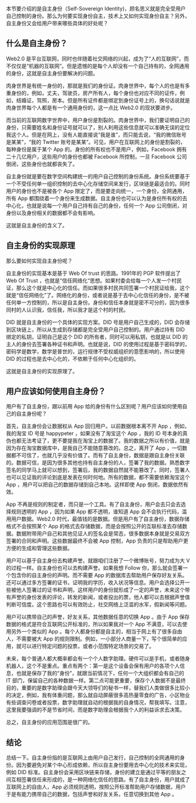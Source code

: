本节要介绍的是自主身份（Self-Sovereign Identity)，顾名思义就是完全受用户自己控制的身份。那么为何要实现身份自主，技术上又如何实现身份自主？另外，自主身份又会给用户带来哪些具体的好处呢？

## 什么是自主身份？

Web2.0 是平台互联网，同时也伴随着社交网络的兴起，成为了“人的互联网”，而不仅仅是“机器的互联网”。但是遗憾的是每个人却没有一个自己持有的，全网通用的身份，这就是自主身份要解决的问题。

肉身世界是有统一身份的，那就是我们的身份证。肉身世界中，每个人的也是有多重身份的，例如，丈夫，驾驶员，房产所有人，每个身份也对应不同的证件，例如，结婚证，驾照，房本。但是所有证件都是绑定到身份证号上的，换句话说就是肉身世界每个人都是有一个通用身份的，这一点比 Web2.0 的现状要进步。

而当前的互联网数字世界中，用户身份是割裂的。肉身世界中，我们要证明自己的身份，只需要姓名和身份证号就可以了，别人利用这些信息就可以准确无误的定位我这个人。但是在网上，没有人能直接说“我是谁”，而只能去说，“我的微信账号是某某”，“我的 Twitter 账号是某某”。可见，用户在互联网上的身份是割裂的，每种身份是属于某个 App 的。身份的所有权也不是用户，例如，Facebook 拥有二十几亿用户，这些用户的身份也都被 Facebook 所控制，一旦 Facebook 公司倒闭，这些身份也就都丧失了。

自主身份就是要在数字空间构建统一的用户自己控制的身份系统。身份系统要基于一个不受任何单一组织控制的去中心化存储空间来发行，区块链是最适合的。同时用户的身份也不是被各个 App 限定了，而是要走向统一，一个身份，全网通用，所有 App 都围绕着一个身份来生成数据。自主身份也可以认为是身份所有权的去中心化，也就是说每一个用户自己持有自己的身份，任何一个 App 公司倒闭，对身份以及身份相关的数据都不会有影响。

这就是自主身份的含义了。

## 自主身份的实现原理

那么要如何实现自主身份呢？

自主身份的实现基本是基于 Web Of trust 的思路。1991年的 PGP 软件提出了 Web Of Trust ，也就是”信任网络化“思想。如果村委会给每一个人发一个村民证，那么这个就是中心化的信任。而如果很多村民共同签署一个村民证给我，这个就是“信任网络化”了。网络化的身份，或者说是基于去中心化信任的身份，是不被任何单一方控制的，所以是自主身份。身份和信任本身就是密不可分的，因为很多同村的人认识我，信任我，所以我才是这个村的村民。

DID 就是自主身份的一个具体的实现方案。DID 号是用户自己生成的，DID 会存储到区块链上，所以从生成到存储都是完全受用户自己控制的。用户通过持有 DID 绑定的私钥，证明自己是这个 DID 的所有者，同时可以用私钥，也就是以 DID 的主人的身份去签署各种证书和声明。也就是说，DID 的使用过程是基于密码学的，密码学是数学，数学是普世的，运行规律不受权威组织的意愿影响的，所以使用 DID 的过程也是去中心化的，不依赖于任何中心化组织的。

这就是自主身份的实现原理了。

## 用户应该如何使用自主身份？

用户有了自主身份，跟以前用 App 给的身份有什么区别呢？用户应该如何使用自己的自主身份呢？

首先，自主身份会让数据权从 App 回归用户。以前数据根本离不开 App ，例如，我的淘宝 ID 号是 happypeter ，如果没有了淘宝这个 App ，我的 ID 号本身的真伪也都无法考证了，更不要提我在淘宝上的数据了。我的数据之所以有价值，就是因为存在淘宝数据库中，是我自己不能随意篡改的。总之，离开了 App ，一切数据都不可信了，也就几乎没有价值了。而有了自主身份，数据是跟自主身份关联的。数据可信，是因为很多其他也持有自主身份的人，签署了我的数据。熟悉数字签名的同学马上就可以想到，签署后，我的数据自然就不能篡改了。同时，签署人也可以见证我的评论到底是发表在何时何地。所有的数据，都不需要依赖淘宝这个 App ，用户可以把自己的数据存储到自己本地。这样即使 App 倒闭，数据依然有效。

App 不再是规则的制定者，而只是一个工具。有了自主身份，用户会去只会去选择规则透明的 App ，因为如果 App 都不透明，谁知道 App 会不会执行代码，滥用用户数据。Web2.0 时代，最值钱的是数据。但是用户有了自主身份，数据存储格式不会按照某个 App 的格式去存储数据，而是会按照公开的互联标准去存储数据。数据附带用户自己和其他见证人的签名会是常态，很多数据本身就是交易双方签署的合同和声明。这些数据最终不会被 App 控制，App 负责的只是帮助用户更方便的生成和管理这些数据。

用户可以基于自主身份去构建声誉。就跟咱们注册了一个微博账号，努力成为大 V 的过程一样。自主身份也可以去构建声誉。如果我想 Follow 你，那么就会签署一个包含你的自主身份的声明。而不需要 App 的数据库去帮助用户保存好友关系。还可以通过多方签署的证书，证明我的学历，收入状况等信息。用户会选择公开一些被他人签署过的证书和声明，这样用户的身份就形成了一定的声誉，未来这个带有声誉的身份发表的评论，转发的新闻，或者投出的票，他人都可以去根据声誉值判断可信度。这个思路也可以有效防止，社交网络上泛滥的水军，假新闻等问题。

用户可以携带自己的声誉，好友关系，其他数据任意的切换 App 。由于 App 保存数据的格式是符合互联网公开标准的，所以如果我对一个 App 不满意，可以去使用另外一个类似的 App 。每个人都身份都是自主的，相当于网上有了很多自由人，不需要被大 App 的规则限制。例如，一小部分人商量一下，写个很简单的应用，就可以进行特定问题的投票，或者小范围特定场景的交易了。

未来，每个普通人都大概率都会有一个个人数字助理。硬件可以是手机，或者随身机器人，这个不是重点。重点有两个：第一是这个设备会保有用户的各项个人信息，也就是保存了我的“身份”，就跟当前情况下，任何一个大组织都会有自己的 IT 部门，保留自己的各种数据一样。第二点可能更重要，保存个人数据不是最终目的，重要的是数字助理会跟今天大领导们的秘书一样，替我们人类做很多比较小的决定，例如，我有体重问题，那么就自动屏蔽很多高热量零食的广告，小区物业有些调查问卷或者投票，数字助理就自动的根据我的自身情况，帮我填写。注意，这里我要强调的不是节省时间，而是数字助理会根据我个人的利益诉求去决策。

总之，自主身份的应用范围是很广的。

## 结论

总结一下。自主身份指的是互联网上由用户自己发行，自己控制的全网通用的身份。因为要避免对某个中心形成依赖，所以自主身份要用去中心化的技术来实现，例如 DID 标准。自主身份会采用区块链来存储，身份的建立是通过平等的朋友之间互相签署信任来形成的，是一种网络化信任的思路。有了自主身份，用户就成了互联网上的自由人，App 必须规则透明，按照公开标准帮助用户存储数据，用户于是有能力携带自己的数据，包括声誉和好友关系，任意切换到其他 App 。
